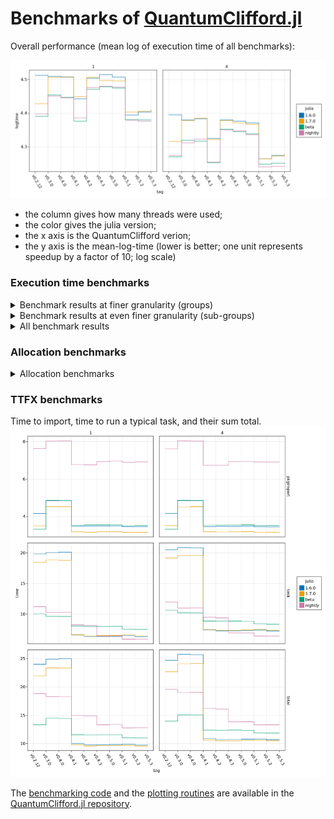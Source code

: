# Benchmarks of [QuantumClifford.jl](https://github.com/Krastanov/QuantumClifford.jl)

Overall performance (mean log of execution time of all benchmarks):

![](./benchmarks0.png)

- the column gives how many threads were used;
- the color gives the julia version;
- the x axis is the QuantumClifford verion;
- the y axis is the mean-log-time (lower is better; one unit represents speedup by a factor of 10; log scale)

### Execution time benchmarks

<details>
<summary>
Benchmark results at finer granularity (groups) 
</summary>
<img src="./benchmarks1.png">
</details>

<details>
<summary>
Benchmark results at even finer granularity (sub-groups) 
</summary>
<img src="./benchmarks2.png">
</details>

<details>
<summary>
All benchmark results
</summary>
The y axis is time in nano-seconds. Lower is better.<br>
<img src="./benchmarks3.png">
</details>

### Allocation benchmarks

<details>
<summary>
Allocation benchmarks
</summary>
The y axis is number of allocations. Lower is better.<br>
<img src="./benchmarks3_allocs.png">
</details>

### TTFX benchmarks

Time to import, time to run a typical task, and their sum total.<br>
<img src="./benchmarks_ttfx.png">

The [benchmarking code](https://github.com/Krastanov/QuantumClifford.jl/blob/master/benchmark/benchmarks.jl)
and the [plotting routines](https://github.com/Krastanov/QuantumClifford.jl/blob/master/benchmark/plotbenchmarks.jl)
are available in the [QuantumClifford.jl repository](https://github.com/Krastanov/QuantumClifford.jl/blob/master/benchmark/plotbenchmarks.jl).

